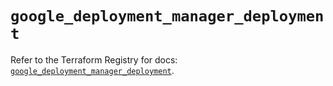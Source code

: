 # `google_deployment_manager_deployment`

Refer to the Terraform Registry for docs: [`google_deployment_manager_deployment`](https://registry.terraform.io/providers/hashicorp/google-beta/5.29.0/docs/resources/google_deployment_manager_deployment).

